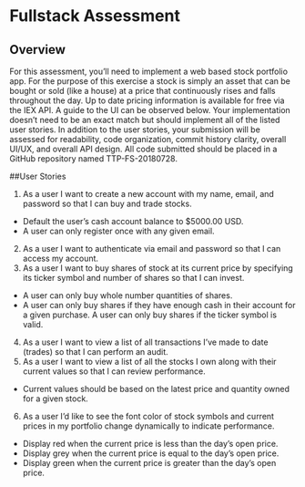# Fullstack Assessment

## Overview
For this assessment, you’ll need to implement a web based stock portfolio app. For
the purpose of this exercise a stock is simply an asset that can be bought or sold
(like a house) at a price that continuously rises and falls throughout the day. Up to
date pricing information is available for free via the IEX API. A guide to the UI can be
observed below. Your implementation doesn’t need to be an exact match but should
implement all of the listed user stories. In addition to the user stories, your
submission will be assessed for readability, code organization, commit history
clarity, overall UI/UX, and overall API design.
All code submitted should be placed in a GitHub repository named TTP-FS-20180728.

##User Stories
1. As a user I want to create a new account with my name, email, and password so
that I can buy and trade stocks.
* Default the user’s cash account balance to $5000.00 USD.
* A user can only register once with any given email.
2. As a user I want to authenticate via email and password so that I can access my
account.
3. As a user I want to buy shares of stock at its current price by specifying its
ticker symbol and number of shares so that I can invest.
* A user can only buy whole number quantities of shares.
* A user can only buy shares if they have enough cash in their account for a
given purchase.
A user can only buy shares if the ticker symbol is valid.
4. As a user I want to view a list of all transactions I’ve made to date (trades) so that
I can perform an audit.
5. As a user I want to view a list of all the stocks I own along with their current
values so that I can review performance.
* Current values should be based on the latest price and quantity owned for a
given stock.
6. As a user I’d like to see the font color of stock symbols and current prices in my
portfolio change dynamically to indicate performance.
* Display red when the current price is less than the day’s open price.
* Display grey when the current price is equal to the day’s open price.
* Display green when the current price is greater than the day’s open price.